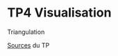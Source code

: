 # TP4 Visualisation
Triangulation

[Sources](https://github.com/CyrilMougin/TP4VIsu/tree/broj/docs/Sources.md) du TP